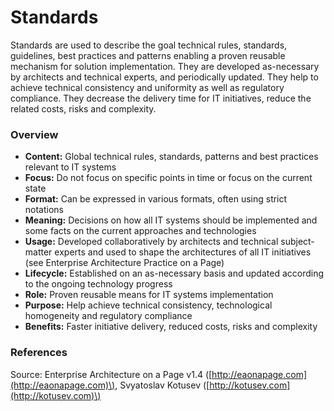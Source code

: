 # Standards

Standards are used to describe the goal technical rules, standards, guidelines, best practices and patterns enabling a proven reusable mechanism for solution implementation. They are developed as-necessary by architects and technical experts, and periodically updated. They help to achieve technical consistency and uniformity as well as regulatory compliance. They decrease the delivery time for IT initiatives, reduce the related costs, risks and complexity.

### Overview

* **Content:** Global technical rules, standards, patterns and best practices relevant to IT systems
* **Focus:** Do not focus on specific points in time or focus on the current state
* **Format:** Can be expressed in various formats, often using strict notations
* **Meaning:** Decisions on how all IT systems should be implemented and some facts on the current approaches and technologies
* **Usage:** Developed collaboratively by architects and technical subject-matter experts and used to shape the architectures of all IT initiatives \(see Enterprise Architecture Practice on a Page\)
* **Lifecycle:** Established on an as-necessary basis and updated according to the ongoing technology progress
* **Role:** Proven reusable means for IT systems implementation
* **Purpose:** Help achieve technical consistency, technological homogeneity and regulatory compliance
* **Benefits:** Faster initiative delivery, reduced costs, risks and complexity

### References

Source: Enterprise Architecture on a Page v1.4 \([http://eaonapage.com](http://eaonapage.com)\), Svyatoslav Kotusev \([http://kotusev.com](http://kotusev.com)\)


